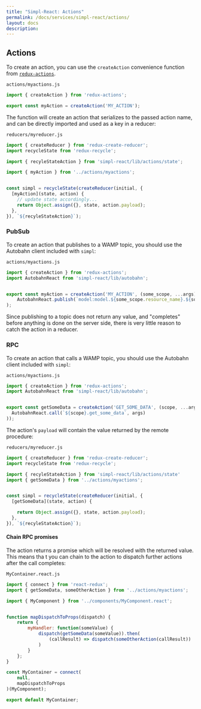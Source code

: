 ```yaml
---
title: "Simpl-React: Actions"
permalink: /docs/services/simpl-react/actions/
layout: docs
description:
---
```


## Actions

To create an action, you can use the `createAction` convenience function from [`redux-actions`](https://github.com/acdlite/redux-actions).

`actions/myactions.js`

```jsx
import { createAction } from 'redux-actions';

export const myAction = createAction('MY_ACTION');
```

The function will create an action that serializes to the passed action name, and can be directly imported and used as a key in a reducer:


`reducers/myreducer.js`
```jsx
import { createReducer } from 'redux-create-reducer';
import recycleState from 'redux-recycle';

import { recyleStateAction } from 'simpl-react/lib/actions/state';

import { myAction } from '../actions/myactions';


const simpl = recycleState(createReducer(initial, {
  [myAction](state, action) {
    // update state accordingly...
    return Object.assign({}, state, action.payload);
  },
}), `${recyleStateAction}`);
```

### PubSub

To create an action that publishes to a WAMP topic, you should use the Autobahn client included with `simpl`:

`actions/myactions.js`

```jsx
import { createAction } from 'redux-actions';
import AutobahnReact from 'simpl-react/lib/autobahn';


export const myAction = createAction('MY_ACTION', (some_scope, ...args) =>
    AutobahnReact.publish(`model:model.${some_scope.resource_name}.${some_scope.id}.topic_name`, args)
);
```

Since publishing to a topic does not return any value, and "completes" before anything is done on the server side, there is very little reason to catch the action in a reducer.

### RPC

To create an action that calls a WAMP topic, you should use the Autobahn client included with `simpl`:

`actions/myactions.js`

```jsx
import { createAction } from 'redux-actions';
import AutobahnReact from 'simpl-react/lib/autobahn';


export const getSomeData = createAction('GET_SOME_DATA', (scope, ...args) => (
  AutobahnReact.call(`${scope}.get_some_data`, args)
));
```

The action's `payload` will contain the value returned by the remote procedure:

`reducers/myreducer.js`

```jsx
import { createReducer } from 'redux-create-reducer';
import recycleState from 'redux-recycle';

import { recyleStateAction } from 'simpl-react/lib/actions/state'
import { getSomeData } from '../actions/myactions';


const simpl = recycleState(createReducer(initial, {
  [getSomeData](state, action) {

    return Object.assign({}, state, action.payload);
  },
}), `${recyleStateAction}`);
```

#### Chain RPC promises

The action returns a promise which will be resolved with the returned value. This means tha t you can chain to the action to dispatch further actions after the call completes:

`MyContainer.react.js`

```jsx
import { connect } from 'react-redux';
import { getSomeData, someOtherAction } from '../actions/myactions';

import { MyComponent } from '../components/MyComponent.react';


function mapDispatchToProps(dispatch) {
    return {
        myHandler: function(someValue) {
            dispatch(getSomeData(someValue)).then(
                (callResult) => dispatch(someOtherAction(callResult))
            )
        }
    };
}

const MyContainer = connect(
    null,
    mapDispatchToProps
)(MyComponent);

export default MyContainer;
```
